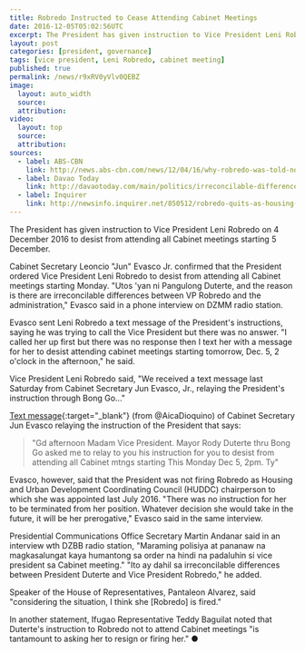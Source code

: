 ```yaml
---
title: Robredo Instructed to Cease Attending Cabinet Meetings
date: 2016-12-05T05:02:56UTC
excerpt: The President has given instruction to Vice President Leni Robredo on 4 December 2016 to desist from attending all Cabinet meetings starting 5 December.
layout: post
categories: [president, governance]
tags: [vice president, Leni Robredo, cabinet meeting]
published: true
permalink: /news/r9xRV0yVlv0QEBZ
image:
  layout: auto_width
  source: 
  attribution: 
video:
  layout: top
  source: 
  attribution: 
sources:
  - label: ABS-CBN
    link: http://news.abs-cbn.com/news/12/04/16/why-robredo-was-told-not-to-attend-cabinet-meetings
  - label: Davao Today
    link: http://davaotoday.com/main/politics/irreconcilable-differences-duterte-orders-leni-to-stop-attending-cabinet-meetings/
  - label: Inquirer
    link: http://newsinfo.inquirer.net/850512/robredo-quits-as-housing-chief-leaves-duterte-cabinet
---
```


The President has given instruction to Vice President Leni Robredo on 4 December 2016 to desist from attending all Cabinet meetings starting 5 December.

Cabinet Secretary Leoncio "Jun" Evasco Jr. confirmed that the President ordered Vice President Leni Robredo to desist from attending all Cabinet meetings starting Monday. "Utos 'yan ni Pangulong Duterte, and the reason is there are irreconcilable differences between VP Robredo and the administration," Evasco said in a phone interview on DZMM radio station.

Evasco sent Leni Robredo a text message of the President's instructions, saying he was trying to call the Vice President but there was no answer. "I called her up first but there was no response then I text her with a message for her to desist attending cabinet meetings starting tomorrow, Dec. 5, 2 o'clock in the afternoon," he said.

Vice President Leni Robredo said, "We received a text message last Saturday from Cabinet Secretary Jun Evasco, Jr., relaying the President's instruction through Bong Go..."

[Text message]{:target="_blank"} (from @AicaDioquino) of Cabinet Secretary Jun Evasco relaying the instruction of the President that says:

> "Gd afternoon Madam Vice President. Mayor Rody Duterte thru Bong Go asked me to relay to you his instruction for you to desist from attending all Cabinet mtngs starting This Monday Dec 5, 2pm. Ty"

Evasco, however, said that the President was not firing Robredo as Housing and Urban Development Coordinating Council (HUDDC) chairperson to which she was appointed last July 2016. "There was no instruction for her to be terminated from her position. Whatever decision she would take in the future, it will be her prerogative," Evasco said in the same interview.

Presidential Communications Office Secretary Martin Andanar said in an interview wth DZBB radio station, "Maraming polisiya at pananaw na magkasalungat kaya humantong sa order na hindi na padaluhin si vice president sa Cabinet meeting."
"Ito ay dahil sa irreconcilable differences between President Duterte and Vice President Robredo," he added.

Speaker of the House of Representatives, Pantaleon Alvarez, said "considering the situation, I think she [Robredo] is fired."

In another statement, Ifugao Representative Teddy Baguilat noted that Duterte's instruction to Robredo not to attend Cabinet meetings "is tantamount to asking her to resign or firing her."
&#x25cf;

[Text message]: https://pbs.twimg.com/media/Cy1CM4aUoAERCX5.jpg
